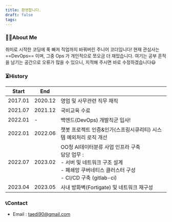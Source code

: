 ```yaml
---
title: 환영합니다.
draft: false
tags:
---
```

### 🙋🏻About Me

취미로 시작한 코딩에 푹 빠져 직업까지 바꿔버린 주니어 코더입니다!
현재 관심사는 ==DevOps== 이며, 그중 Ops 가 개인적으로 쪼오금 더 재밌습니다.
여기는 공부 흔적을 남기는 공간으로 오류가 많을 수 있으니, 지적해 주시면 바로 수정하겠습니다😃

### ⏳History
|Start|End||
|---|---|---|
|2017.01|2020.12|영업 및 사무관련 직무 재직|
|2021.07|2021.12|국비교육 수료|
|2022.01|-|백엔드(DevOps) 개발직군 입사!|
|2022.01|2022.06|챗봇 프로젝트 인증&인가(스프링시큐리티) 시스템 예외처리 로직 개선|
|2022.07|2023.02|OO청 AI데이터분류 사업 인프라 구축  <br>담당 업무 :  <br>- 서버 및 네트워크 구조 설계  <br>- 폐쇄망 쿠버네티스 클러스터 구성  <br>- CI/CD 구축 (gitlab-ci)|
|2023.04|2023.05|사내 방화벽(Fortigate) 및 네트워크 재구성|

  

### 📞Contact

- Email : taedi90@gmail.com